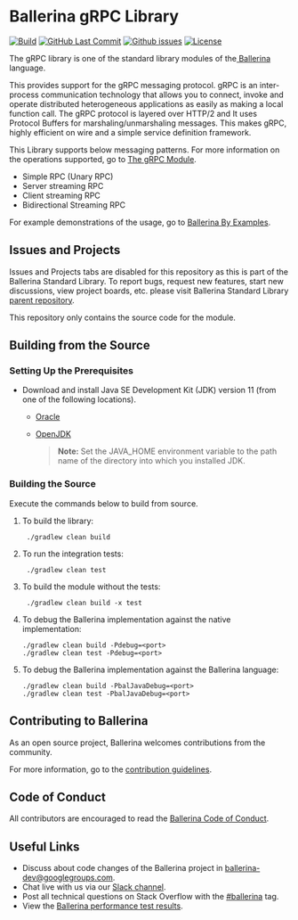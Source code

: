 Ballerina gRPC Library
===================

  [![Build](https://github.com/ballerina-platform/module-ballerina-grpc/workflows/Build/badge.svg)](https://github.com/ballerina-platform/module-ballerina-grpc/actions?query=workflow%3ABuild)
  [![GitHub Last Commit](https://img.shields.io/github/last-commit/ballerina-platform/module-ballerina-grpc.svg)](https://github.com/ballerina-platform/module-ballerina-grpc/commits/master)
  [![Github issues](https://img.shields.io/github/issues/ballerina-platform/ballerina-standard-library/module/grpc.svg?label=Open%20Issues)](https://github.com/ballerina-platform/ballerina-standard-library/labels/module%2Fgrpc)
  [![License](https://img.shields.io/badge/License-Apache%202.0-blue.svg)](https://opensource.org/licenses/Apache-2.0)

The gRPC library is one of the standard library modules of the<a target="_blank" href="https://ballerina.io/"> Ballerina</a> language.

This provides support for the gRPC messaging protocol. gRPC is an inter-process communication technology that allows you to connect, invoke and operate distributed heterogeneous applications as easily as making a local function call. The gRPC protocol is layered over HTTP/2 and It uses Protocol Buffers for marshaling/unmarshaling messages. This makes gRPC, highly efficient on wire and a simple service definition framework.

This Library supports below messaging patterns. For more information on the operations supported, go to [The gRPC Module](https://ballerina.io/swan-lake/learn/api-docs/ballerina/grpc/).

- Simple RPC (Unary RPC)
- Server streaming RPC
- Client streaming RPC
- Bidirectional Streaming RPC

For example demonstrations of the usage, go to [Ballerina By Examples](https://ballerina.io/swan-lake/learn/by-example).

## Issues and Projects

Issues and Projects tabs are disabled for this repository as this is part of the Ballerina Standard Library. To report bugs, request new features, start new discussions, view project boards, etc. please visit Ballerina Standard Library [parent repository](https://github.com/ballerina-platform/ballerina-standard-library). 

This repository only contains the source code for the module.

## Building from the Source

### Setting Up the Prerequisites

* Download and install Java SE Development Kit (JDK) version 11 (from one of the following locations).

   * [Oracle](https://www.oracle.com/java/technologies/javase-jdk11-downloads.html)

   * [OpenJDK](https://adoptopenjdk.net/)

        > **Note:** Set the JAVA_HOME environment variable to the path name of the directory into which you installed JDK.

### Building the Source

Execute the commands below to build from source.

1. To build the library:
        
        ./gradlew clean build

1. To run the integration tests:

        ./gradlew clean test

1. To build the module without the tests:

        ./gradlew clean build -x test

1. To debug the Ballerina implementation against the native implementation:
   ```
   ./gradlew clean build -Pdebug=<port>
   ./gradlew clean test -Pdebug=<port>
   ```
1. To debug the Ballerina implementation against the Ballerina language:
   ```
   ./gradlew clean build -PbalJavaDebug=<port>
   ./gradlew clean test -PbalJavaDebug=<port>
   ```

## Contributing to Ballerina

As an open source project, Ballerina welcomes contributions from the community. 

For more information, go to the [contribution guidelines](https://github.com/ballerina-platform/ballerina-lang/blob/master/CONTRIBUTING.md).

## Code of Conduct

All contributors are encouraged to read the [Ballerina Code of Conduct](https://ballerina.io/code-of-conduct).

## Useful Links

* Discuss about code changes of the Ballerina project in [ballerina-dev@googlegroups.com](mailto:ballerina-dev@googlegroups.com).
* Chat live with us via our [Slack channel](https://ballerina.io/community/slack/).
* Post all technical questions on Stack Overflow with the [#ballerina](https://stackoverflow.com/questions/tagged/ballerina) tag.
* View the [Ballerina performance test results](performance/benchmarks/summary.md).
